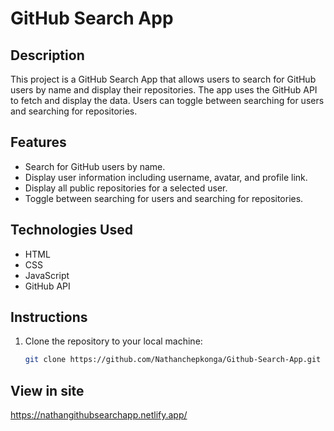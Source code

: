 # GitHub Search App

## Description
This project is a GitHub Search App that allows users to search for GitHub users by name and display their repositories. The app uses the GitHub API to fetch and display the data. Users can toggle between searching for users and searching for repositories.

## Features
- Search for GitHub users by name.
- Display user information including username, avatar, and profile link.
- Display all public repositories for a selected user.
- Toggle between searching for users and searching for repositories.

## Technologies Used
- HTML
- CSS
- JavaScript
- GitHub API

## Instructions
1. Clone the repository to your local machine:
   ```bash
   git clone https://github.com/Nathanchepkonga/Github-Search-App.git

## View in site
  https://nathangithubsearchapp.netlify.app/

   
